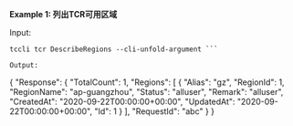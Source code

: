 **Example 1: 列出TCR可用区域**



Input: 

```
tccli tcr DescribeRegions --cli-unfold-argument ```

Output: 
```
{
    "Response": {
        "TotalCount": 1,
        "Regions": [
            {
                "Alias": "gz",
                "RegionId": 1,
                "RegionName": "ap-guangzhou",
                "Status": "alluser",
                "Remark": "alluser",
                "CreatedAt": "2020-09-22T00:00:00+00:00",
                "UpdatedAt": "2020-09-22T00:00:00+00:00",
                "Id": 1
            }
        ],
        "RequestId": "abc"
    }
}
```

